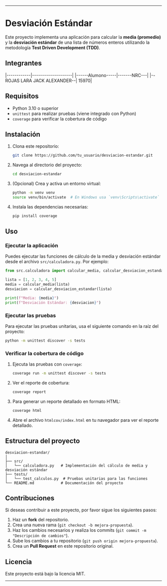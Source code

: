 
---

# Desviación Estándar

Este proyecto implementa una aplicación para calcular la **media (promedio)** y la **desviación estándar** de una lista de números enteros utilizando la metodología **Test Driven Development (TDD)**.

## Integrantes

|------------|--------------------|
|------Alumono-----|-------NRC---|
|--ROJAS LARA JACK ALEXANDER--| 15970|

## Requisitos

- Python 3.10 o superior
- `unittest` para realizar pruebas (viene integrado con Python)
- `coverage` para verificar la cobertura de código

## Instalación

1. Clona este repositorio:
   ```bash
   git clone https://github.com/tu_usuario/desviacion-estandar.git
   ```

2. Navega al directorio del proyecto:
   ```bash
   cd desviacion-estandar
   ```

3. (Opcional) Crea y activa un entorno virtual:
   ```bash
   python -m venv venv
   source venv/bin/activate  # En Windows usa `venv\Scripts\activate`
   ```

4. Instala las dependencias necesarias:
   ```bash
   pip install coverage
   ```

## Uso

### Ejecutar la aplicación

Puedes ejecutar las funciones de cálculo de la media y desviación estándar desde el archivo `src/calculadora.py`. Por ejemplo:

```python
from src.calculadora import calcular_media, calcular_desviacion_estandar

lista = [1, 2, 3, 4, 5]
media = calcular_media(lista)
desviacion = calcular_desviacion_estandar(lista)

print(f"Media: {media}")
print(f"Desviación Estándar: {desviacion}")
```

### Ejecutar las pruebas

Para ejecutar las pruebas unitarias, usa el siguiente comando en la raíz del proyecto:

```bash
python -m unittest discover -s tests
```

### Verificar la cobertura de código

1. Ejecuta las pruebas con `coverage`:

   ```bash
   coverage run -m unittest discover -s tests
   ```

2. Ver el reporte de cobertura:

   ```bash
   coverage report
   ```

3. Para generar un reporte detallado en formato HTML:

   ```bash
   coverage html
   ```

4. Abre el archivo `htmlcov/index.html` en tu navegador para ver el reporte detallado.

## Estructura del proyecto

```
desviacion-estandar/
│
├── src/
│   └── calculadora.py   # Implementación del cálculo de media y desviación estándar
├── tests/
│   └── test_calculos.py  # Pruebas unitarias para las funciones
└── README.md            # Documentación del proyecto
```

## Contribuciones

Si deseas contribuir a este proyecto, por favor sigue los siguientes pasos:

1. Haz un **fork** del repositorio.
2. Crea una nueva rama (`git checkout -b mejora-propuesta`).
3. Haz los cambios necesarios y realiza los commits (`git commit -m "Descripción de cambios"`).
4. Sube los cambios a tu repositorio (`git push origin mejora-propuesta`).
5. Crea un **Pull Request** en este repositorio original.

## Licencia

Este proyecto está bajo la licencia MIT.

---
